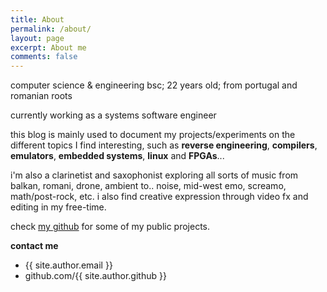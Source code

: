 ```yaml
---
title: About
permalink: /about/
layout: page
excerpt: About me
comments: false
---
```


computer science & engineering bsc; 22 years old; from portugal and romanian roots

currently working as a systems software engineer

this blog is mainly used to document my projects/experiments on the different topics I find interesting, such as **reverse engineering**, **compilers**, **emulators**, **embedded systems**, **linux** and **FPGAs**...

i'm also a clarinetist and saxophonist exploring all sorts of music from balkan, romani, drone, ambient to.. noise, mid-west emo, screamo, math/post-rock, etc. i also find creative expression through video fx and editing in my free-time.

check [my github](https://github.com/roby2014) for some of my public projects.

**contact me**

- {{ site.author.email }}
- github.com/{{ site.author.github }}